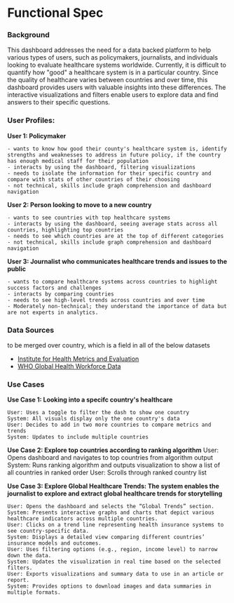 # Functional Spec

### Background
This dashboard addresses the need for a data backed platform to help various types of users, such as policymakers, journalists, and individuals looking to evaluate healthcare systems worldwide. Currently, it is difficult to quantify how "good" a healthcare system is in a particular country. Since the quality of healthcare varies between countries and over time, this dashboard provides users with valuable insights into these differences. The interactive visualizations and filters enable users to explore data and find answers to their specific questions.

### User Profiles:

**User 1: Policymaker**

	- wants to know how good their county's healthcare system is, identify strengths and weaknesses to address in future policy, if the country has enough medical staff for their population
	- interacts by using the dashboard, filtering visualizations
	- needs to isolate the information for their specific country and compare with stats of other countries of their choosing
	- not technical, skills include graph comprehension and dashboard navigation

**User 2: Person looking to move to a new country**

    - wants to see countries with top healthcare systems
    - interacts by using the dashboard, seeing average stats across all countries, highlighting top countries
    - needs to see which countries are at the top of different categories
    - not technical, skills include graph comprehension and dashboard navigation

**User 3: Journalist who communicates healthcare trends and issues to the public**

	- wants to compare healthcare systems across countries to highlight success factors and challenges
	- interacts by comparing countries 
	- needs to see high-level trends across countries and over time
	- Moderately non-technical; they understand the importance of data but are not experts in analytics.

### Data Sources
to be merged over country, which is a field in all of the below datasets
- [Institute for Health Metrics and Evaluation](https://vizhub.healthdata.org/gbd-results/)
- [WHO Global Health Workforce Data](https://www.who.int/data/gho/data/themes/topics/health-workforce)


### Use Cases

**Use Case 1: Looking into a specifc country's healthcare**

    User: Uses a toggle to filter the dash to show one country
    System: All visuals display only the one country's data
    User: Decides to add in two more countries to compare metrics and trends
    System: Updates to include multiple countries

**Use Case 2: Explore top countries according to ranking algorithm**
    User: Opens dashboard and navigates to top countries from algorithm output
    System: Runs ranking algorithm and outputs visualization to show a list of all countries in ranked order
    User: Scrolls through ranked country list

**Use Case 3: Explore Global Healthcare Trends: The system enables the journalist to explore and extract global healthcare trends for storytelling**

    User: Opens the dashboard and selects the “Global Trends” section.
    System: Presents interactive graphs and charts that depict various healthcare indicators across multiple countries.
    User: Clicks on a trend line representing health insurance systems to see country-specific data.
    System: Displays a detailed view comparing different countries’ insurance models and outcomes.
    User: Uses filtering options (e.g., region, income level) to narrow down the data.
    System: Updates the visualization in real time based on the selected filters.
    User: Exports visualizations and summary data to use in an article or report.
    System: Provides options to download images and data summaries in multiple formats.